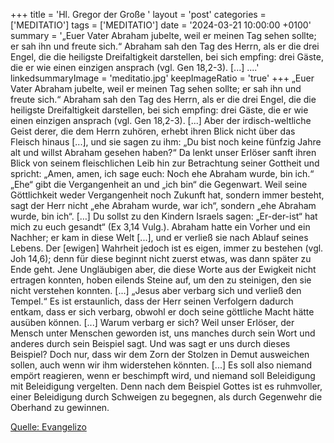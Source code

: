+++
title = 'Hl. Gregor der Große  '
layout = 'post'
categories = ['MEDITATIO']
tags = ['MEDITATIO']
date = '2024-03-21 10:00:00 +0100'
summary = '„Euer Vater Abraham jubelte, weil er meinen Tag sehen sollte; er sah ihn und freute sich.“ Abraham sah den Tag des Herrn, als er die drei Engel, die die heiligste Dreifaltigkeit darstellen, bei sich empfing: drei Gäste, die er wie einen einzigen ansprach (vgl. Gen 18,2-3). [...] ....'
linkedsummaryImage = 'meditatio.jpg'
keepImageRatio = 'true'
+++
„Euer Vater Abraham jubelte, weil er meinen Tag sehen sollte; er sah ihn und freute sich.“ Abraham sah den Tag des Herrn, als er die drei Engel, die die heiligste Dreifaltigkeit darstellen, bei sich empfing: drei Gäste, die er wie einen einzigen ansprach (vgl. Gen 18,2-3). [...] Aber der irdisch-weltliche Geist derer, die dem Herrn zuhören, erhebt ihren Blick nicht über das Fleisch hinaus [.<!--more-->..], und sie sagen zu ihm: „Du bist noch keine fünfzig Jahre alt und willst Abraham gesehen haben?“ Da lenkt unser Erlöser sanft ihren Blick von seinem fleischlichen Leib hin zur Betrachtung seiner Gottheit und spricht: „Amen, amen, ich sage euch: Noch ehe Abraham wurde, bin ich.“ „Ehe“ gibt die Vergangenheit an und „ich bin“ die Gegenwart. Weil seine Göttlichkeit weder Vergangenheit noch Zukunft hat, sondern immer besteht, sagt der Herr nicht „ehe Abraham wurde, war ich“, sondern „ehe Abraham wurde, bin ich“. […] Du sollst zu den Kindern Israels sagen: „Er-der-ist“ hat mich zu euch gesandt“ (Ex 3,14 Vulg.).
Abraham hatte ein Vorher und ein Nachher; er kam in diese Welt [...], und er verließ sie nach Ablauf seines Lebens. Der [ewigen] Wahrheit jedoch ist es eigen, immer zu bestehen (vgl. Joh 14,6); denn für diese beginnt nicht zuerst etwas, was dann später zu Ende geht. Jene Ungläubigen aber, die diese Worte aus der Ewigkeit nicht ertragen konnten, hoben eilends Steine auf, um den zu steinigen, den sie nicht verstehen konnten. [...]
„Jesus aber verbarg sich und verließ den Tempel.“ Es ist erstaunlich, dass der Herr seinen Verfolgern dadurch entkam, dass er sich verbarg, obwohl er doch seine göttliche Macht hätte ausüben können. [...] Warum verbarg er sich? Weil unser Erlöser, der Mensch unter Menschen geworden ist, uns manches durch sein Wort und anderes durch sein Beispiel sagt. Und was sagt er uns durch dieses Beispiel? Doch nur, dass wir dem Zorn der Stolzen in Demut ausweichen sollen, auch wenn wir ihm widerstehen könnten. [...] Es soll also niemand empört reagieren, wenn er beschimpft wird, und niemand soll Beleidigung mit Beleidigung vergelten. Denn nach dem Beispiel Gottes ist es ruhmvoller, einer Beleidigung durch Schweigen zu begegnen, als durch Gegenwehr die Oberhand zu gewinnen. 




[Quelle: Evangelizo](https://evangeliumtagfuertag.org/DE/gospel)
